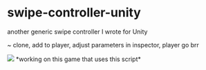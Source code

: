 # swipe-controller-unity
another generic swipe controller I wrote for Unity

~ clone, add to player, adjust parameters in inspector, player go brr<br>

<img src="demo.gif">
*working on this game that uses this script*
